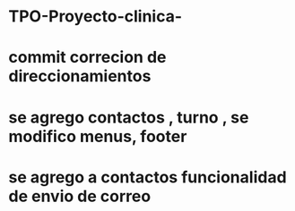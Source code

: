 # TPO-Proyecto-clinica-
# commit correcion de direccionamientos
# se agrego contactos , turno , se modifico menus, footer
# se agrego a contactos funcionalidad de envio de correo